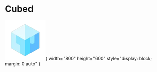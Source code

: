 # Cubed

![Cubed](/src/photos/github/cubed.png){ width="800" height="600" style="display: block; margin: 0 auto" }
